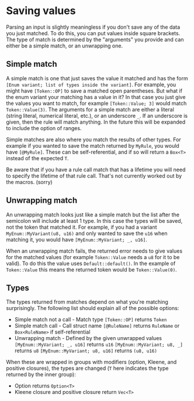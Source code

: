 # Saving values

Parsing an input is slightly meaningless if you don't save any of the data you just matched. To do this, you can put values inside square brackets. The type of match is determined by the "arguments" you provide and can either be a simple match, or an unwrapping one.

## Simple match

A simple match is one that just saves the value it matched and has the form `[Enum variant; list of types inside the variant]`. For example, you might have `[Token::OP]` to save a matched open parentheses. But what if the enum variant your matching has a value in it? In that case you just give the values you want to match, for example `[Token::Value; 3]` would match `Token::Value(3)`. The arguments for a simple match are either a literal (string literal, numerical literal, etc.), or an underscore `_`. If an underscore is given, then the rule will match anything. In the future this will be expanded to include the option of ranges.

Simple matches are also where you match the results of other types. For example if you wanted to save the match returned by `MyRule`, you would have `[@MyRule]`. These can be self-referential, and if so will return a `Box<T>` instead of the expected `T`.

Be aware that if you have a rule call match that has a lifetime you will need to specify the lifetime of that rule call. That's not currently worked out by the macros. (sorry)

## Unwrapping match

An unwrapping match looks just like a simple match but the list after the semicolon will include at least 1 type. In this case the types will be saved, not the token that matched it. For example, if you had a variant `MyEnum::MyVariant(u8, u16)` and only wanted to save the `u16` when matching it, you would have `[MyEnum::MyVariant; _, u16]`.

When an unwrapping match fails, the returned error needs to give values for the matched values (for example `Token::Value` needs a `u8` for it to be valid). To do this the value uses `Default::default()`. In the example of `Token::Value` this means the returned token would be `Token::Value(0)`.

## Types

The types returned from matches depend on what you're matching surprisingly. The following list should explain all of the possible options:
- Simple match not a call - Match type
  `[Token::OP]` returns `Token`
- Simple match call - Call struct name
  `[@RuleName]` returns `RuleName` or `Box<RuleName>` if self-referential
- Unwrapping match - Defined by the given unwrapped values
  `[MyEnum::MyVariant; _, u16]` returns `u16`
  `[MyEnum::MyVariant; u8, _]` returns `u8`
  `[MyEnum::MyVariant; u8, u16]` returns `(u8, u16)`

When these are wrapped in groups with modifiers (option, Kleene, and positive closures), the types are changed (`T` here indicates the type returned by the inner group):
- Option returns `Option<T>`
- Kleene closure and positive closure return `Vec<T>`
